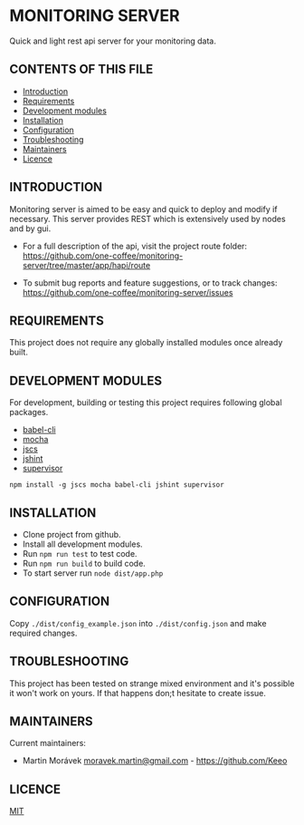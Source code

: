 MONITORING SERVER
=================

Quick and light rest api server for your monitoring data. 


CONTENTS OF THIS FILE
---------------------
   
 * [Introduction](#introduction)
 * [Requirements](#requirements)
 * [Development modules](#development-modules)
 * [Installation](#installation)
 * [Configuration](#configuration)
 * [Troubleshooting](#troubleshooting)
 * [Maintainers](#maintainers)
 * [Licence](#licence)
 
 
INTRODUCTION
------------

Monitoring server is aimed to be easy and quick to deploy and modify if necessary. 
This server provides REST which is extensively used by nodes and by gui.

 * For a full description of the api, visit the project route folder:  
   https://github.com/one-coffee/monitoring-server/tree/master/app/hapi/route

 * To submit bug reports and feature suggestions, or to track changes:  
   https://github.com/one-coffee/monitoring-server/issues


REQUIREMENTS
------------

This project does not require any globally installed modules once already built.


DEVELOPMENT MODULES
-------------------

For development, building or testing this project requires following global packages.

 * [babel-cli](https://babeljs.io/docs/usage/cli/)
 * [mocha](https://drupal.org/project/panels)
 * [jscs](http://jscs.info/)
 * [jshint](http://jshint.com/)
 * [supervisor](https://github.com/petruisfan/node-supervisor)
 
`npm install -g jscs mocha babel-cli jshint supervisor`


INSTALLATION
------------

 - Clone project from github. 
 - Install all development modules.
 - Run `npm run test` to test code.
 - Run `npm run build` to build code.
 - To start server run `node dist/app.php`
 

CONFIGURATION
-------------

Copy `./dist/config_example.json` into `./dist/config.json` and make required changes.


TROUBLESHOOTING
---------------

This project has been tested on strange mixed environment and it's possible it won't work on yours. If that happens don;t hesitate to create issue.


MAINTAINERS
-----------

Current maintainers:
 * Martin Morávek <moravek.martin@gmail.com> - https://github.com/Keeo


LICENCE
-----------
[MIT](https://github.com/one-coffee/monitoring-server/master/LICENCE)
